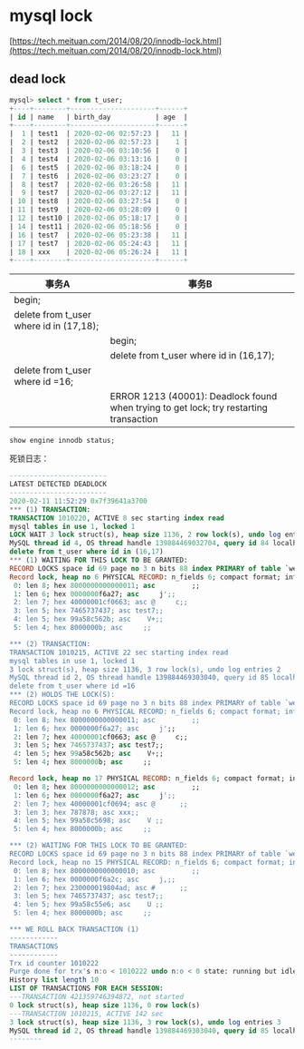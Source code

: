 # mysql lock

[https://tech.meituan.com/2014/08/20/innodb-lock.html](https://tech.meituan.com/2014/08/20/innodb-lock.html)

## dead lock

```sql
mysql> select * from t_user;
+----+--------+---------------------+------+
| id | name   | birth_day           | age  |
+----+--------+---------------------+------+
|  1 | test1  | 2020-02-06 02:57:23 |   11 |
|  2 | test2  | 2020-02-06 02:57:23 |    1 |
|  3 | test3  | 2020-02-06 03:10:56 |    0 |
|  4 | test4  | 2020-02-06 03:13:16 |    0 |
|  6 | test5  | 2020-02-06 03:18:24 |    0 |
|  7 | test6  | 2020-02-06 03:23:27 |    0 |
|  8 | test7  | 2020-02-06 03:26:58 |   11 |
|  9 | test7  | 2020-02-06 03:27:12 |   11 |
| 10 | test8  | 2020-02-06 03:27:54 |    0 |
| 11 | test9  | 2020-02-06 03:28:09 |    0 |
| 12 | test10 | 2020-02-06 05:18:17 |    0 |
| 14 | test11 | 2020-02-06 05:18:56 |    0 |
| 16 | test7  | 2020-02-06 05:23:38 |   11 |
| 17 | test7  | 2020-02-06 05:24:43 |   11 |
| 18 | xxx    | 2020-02-06 05:26:24 |   11 |
+----+--------+---------------------+------+
```

| 事务A                                   | 事务B                                                                                  |
| --------------------------------------- | -------------------------------------------------------------------------------------- |
| begin;                                  |
| delete from t_user where id in (17,18); |
|                                         | begin;                                                                                 |
|                                         | delete from t_user where id in (16,17);                                                |
| delete from t_user where id =16;        |
|                                         | ERROR 1213 (40001): Deadlock found when trying to get lock; try restarting transaction |

`show engine innodb status;`

死锁日志：

```sql
------------------------
LATEST DETECTED DEADLOCK
------------------------
2020-02-11 11:52:29 0x7f39641a3700
*** (1) TRANSACTION:
TRANSACTION 1010220, ACTIVE 8 sec starting index read
mysql tables in use 1, locked 1
LOCK WAIT 3 lock struct(s), heap size 1136, 2 row lock(s), undo log entries 1
MySQL thread id 4, OS thread handle 139884469032704, query id 84 localhost root updating
delete from t_user where id in (16,17)
*** (1) WAITING FOR THIS LOCK TO BE GRANTED:
RECORD LOCKS space id 69 page no 3 n bits 88 index PRIMARY of table `web1992`.`t_user` trx id 1010220 lock_mode X locks rec but not gap waiting
Record lock, heap no 6 PHYSICAL RECORD: n_fields 6; compact format; info bits 32
 0: len 8; hex 8000000000000011; asc         ;;
 1: len 6; hex 0000000f6a27; asc     j';;
 2: len 7; hex 40000001cf0663; asc @     c;;
 3: len 5; hex 7465737437; asc test7;;
 4: len 5; hex 99a58c562b; asc    V+;;
 5: len 4; hex 8000000b; asc     ;;

*** (2) TRANSACTION:
TRANSACTION 1010215, ACTIVE 22 sec starting index read
mysql tables in use 1, locked 1
3 lock struct(s), heap size 1136, 3 row lock(s), undo log entries 2
MySQL thread id 2, OS thread handle 139884469303040, query id 85 localhost root updating
delete from t_user where id =16
*** (2) HOLDS THE LOCK(S):
RECORD LOCKS space id 69 page no 3 n bits 88 index PRIMARY of table `web1992`.`t_user` trx id 1010215 lock_mode X locks rec but not gap
Record lock, heap no 6 PHYSICAL RECORD: n_fields 6; compact format; info bits 32
 0: len 8; hex 8000000000000011; asc         ;;
 1: len 6; hex 0000000f6a27; asc     j';;
 2: len 7; hex 40000001cf0663; asc @     c;;
 3: len 5; hex 7465737437; asc test7;;
 4: len 5; hex 99a58c562b; asc    V+;;
 5: len 4; hex 8000000b; asc     ;;

Record lock, heap no 17 PHYSICAL RECORD: n_fields 6; compact format; info bits 32
 0: len 8; hex 8000000000000012; asc         ;;
 1: len 6; hex 0000000f6a27; asc     j';;
 2: len 7; hex 40000001cf0694; asc @      ;;
 3: len 3; hex 787878; asc xxx;;
 4: len 5; hex 99a58c5698; asc    V ;;
 5: len 4; hex 8000000b; asc     ;;

*** (2) WAITING FOR THIS LOCK TO BE GRANTED:
RECORD LOCKS space id 69 page no 3 n bits 88 index PRIMARY of table `web1992`.`t_user` trx id 1010215 lock_mode X locks rec but not gap waiting
Record lock, heap no 15 PHYSICAL RECORD: n_fields 6; compact format; info bits 32
 0: len 8; hex 8000000000000010; asc         ;;
 1: len 6; hex 0000000f6a2c; asc     j,;;
 2: len 7; hex 230000019804ad; asc #      ;;
 3: len 5; hex 7465737437; asc test7;;
 4: len 5; hex 99a58c55e6; asc    U ;;
 5: len 4; hex 8000000b; asc     ;;

*** WE ROLL BACK TRANSACTION (1)
------------
TRANSACTIONS
------------
Trx id counter 1010222
Purge done for trx's n:o < 1010222 undo n:o < 0 state: running but idle
History list length 10
LIST OF TRANSACTIONS FOR EACH SESSION:
---TRANSACTION 421359746394872, not started
0 lock struct(s), heap size 1136, 0 row lock(s)
---TRANSACTION 1010215, ACTIVE 142 sec
3 lock struct(s), heap size 1136, 3 row lock(s), undo log entries 3
MySQL thread id 2, OS thread handle 139884469303040, query id 85 localhost root
--------
```
